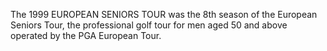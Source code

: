 The 1999 EUROPEAN SENIORS TOUR was the 8th season of the European Seniors Tour, the professional golf tour for men aged 50 and above operated by the PGA European Tour.
